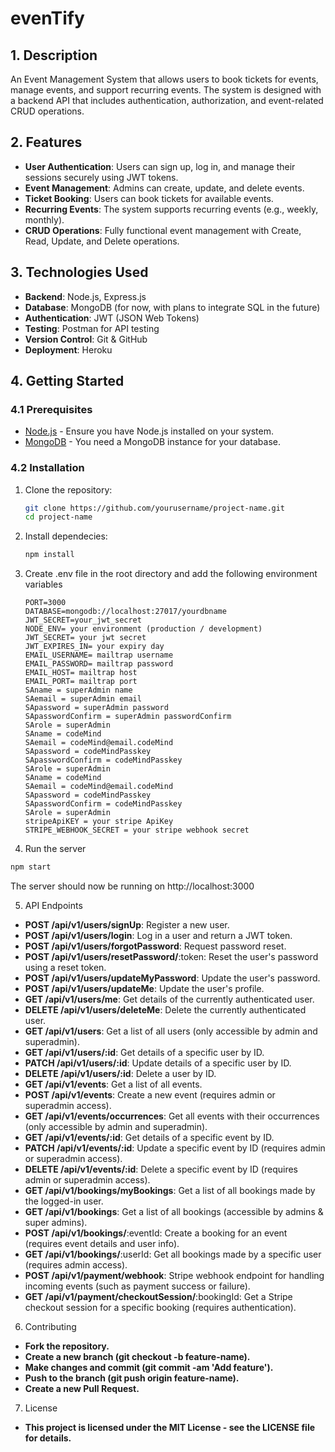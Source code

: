 # evenTify

## 1. Description

An Event Management System that allows users to book tickets for events, manage events, and support recurring events. The system is designed with a backend API that includes authentication, authorization, and event-related CRUD operations.

## 2. Features

- **User Authentication**: Users can sign up, log in, and manage their sessions securely using JWT tokens.
- **Event Management**: Admins can create, update, and delete events.
- **Ticket Booking**: Users can book tickets for available events.
- **Recurring Events**: The system supports recurring events (e.g., weekly, monthly).
- **CRUD Operations**: Fully functional event management with Create, Read, Update, and Delete operations.

## 3. Technologies Used

- **Backend**: Node.js, Express.js
- **Database**: MongoDB (for now, with plans to integrate SQL in the future)
- **Authentication**: JWT (JSON Web Tokens)
- **Testing**: Postman for API testing
- **Version Control**: Git & GitHub
- **Deployment**: Heroku

## 4. Getting Started

### 4.1 Prerequisites

- [Node.js](https://nodejs.org/) - Ensure you have Node.js installed on your system.
- [MongoDB](https://www.mongodb.com/) - You need a MongoDB instance for your database.

### 4.2 Installation

1. Clone the repository:

   ```bash
   git clone https://github.com/yourusername/project-name.git
   cd project-name
   ```

2. Install dependecies:

   ```bash
   npm install
   ```

3. Create .env file in the root directory and add the following environment variables

   ```env
   PORT=3000
   DATABASE=mongodb://localhost:27017/yourdbname
   JWT_SECRET=your_jwt_secret
   NODE_ENV= your environment (production / development)
   JWT_SECRET= your jwt secret
   JWT_EXPIRES_IN= your expiry day
   EMAIL_USERNAME= mailtrap username
   EMAIL_PASSWORD= mailtrap password
   EMAIL_HOST= mailtrap host
   EMAIL_PORT= mailtrap port
   SAname = superAdmin name
   SAemail = superAdmin email
   SApassword = superAdmin password
   SApasswordConfirm = superAdmin passwordConfirm
   SArole = superAdmin
   SAname = codeMind
   SAemail = codeMind@email.codeMind
   SApassword = codeMindPasskey
   SApasswordConfirm = codeMindPasskey
   SArole = superAdmin
   SAname = codeMind
   SAemail = codeMind@email.codeMind
   SApassword = codeMindPasskey
   SApasswordConfirm = codeMindPasskey
   SArole = superAdmin
   stripeApiKEY = your stripe ApiKey
   STRIPE_WEBHOOK_SECRET = your stripe webhook secret
   ```

4. Run the server

```bash
npm start
```

The server should now be running on
http://localhost:3000

5. API Endpoints

- **POST /api/v1/users/signUp**: Register a new user.
- **POST /api/v1/users/login**: Log in a user and return a JWT token.
- **POST /api/v1/users/forgotPassword**: Request password reset.
- **POST /api/v1/users/resetPassword/**:token: Reset the user's password using a reset token.
- **POST /api/v1/users/updateMyPassword**: Update the user's password.
- **POST /api/v1/users/updateMe**: Update the user's profile.
- **GET /api/v1/users/me**: Get details of the currently authenticated user.
- **DELETE /api/v1/users/deleteMe**: Delete the currently authenticated user.
- **GET /api/v1/users**: Get a list of all users (only accessible by admin and superadmin).
- **GET /api/v1/users/:id**: Get details of a specific user by ID.
- **PATCH /api/v1/users/:id**: Update details of a specific user by ID.
- **DELETE /api/v1/users/:id**: Delete a user by ID.
- **GET /api/v1/events**: Get a list of all events.
- **POST /api/v1/events**: Create a new event (requires admin or superadmin access).
- **GET /api/v1/events/occurrences**: Get all events with their occurrences (only accessible by admin and superadmin).
- **GET /api/v1/events/:id**: Get details of a specific event by ID.
- **PATCH /api/v1/events/:id**: Update a specific event by ID (requires admin or superadmin access).
- **DELETE /api/v1/events/:id**: Delete a specific event by ID (requires admin or superadmin access).
- **GET /api/v1/bookings/myBookings**: Get a list of all bookings made by the logged-in user.
- **GET /api/v1/bookings**: Get a list of all bookings (accessible by admins & super admins).
- **POST /api/v1/bookings/**:eventId: Create a booking for an event (requires event details and user info).
- **GET /api/v1/bookings/**:userId: Get all bookings made by a specific user (requires admin access).
- **POST /api/v1/payment/webhook**: Stripe webhook endpoint for handling incoming events (such as payment success or failure).
- **GET /api/v1/payment/checkoutSession/**:bookingId: Get a Stripe checkout session for a specific booking (requires authentication).

6. Contributing

- **Fork the repository.**
- **Create a new branch (git checkout -b feature-name).**
- **Make changes and commit (git commit -am 'Add feature').**
- **Push to the branch (git push origin feature-name).**
- **Create a new Pull Request.**

7. License

- **This project is licensed under the MIT License - see the LICENSE file for details.**
